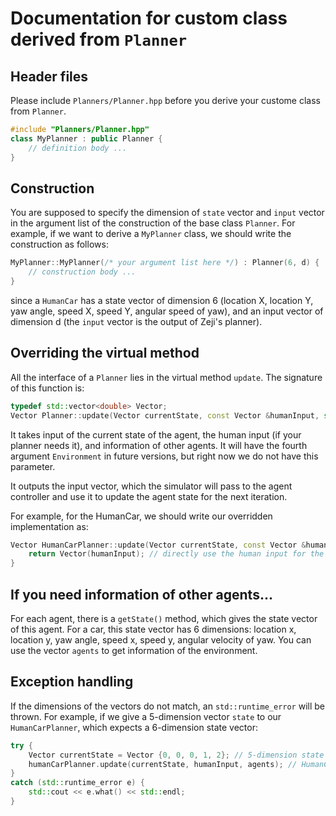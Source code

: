 # Documentation for custom class derived from `Planner`

## Header files

Please include `Planners/Planner.hpp` before you derive your custome class from `Planner`. 
```C++
#include "Planners/Planner.hpp"
class MyPlanner : public Planner {
    // definition body ...
}
```

## Construction

You are supposed to specify the dimension of `state` vector and `input` vector in the argument list of the construction of the base class `Planner`. 
For example, if we want to derive a `MyPlanner` class, we should write the construction as follows:
```C++
MyPlanner::MyPlanner(/* your argument list here */) : Planner(6, d) {
    // construction body ...
}

```
since a `HumanCar` has a state vector of dimension 6 (location X, location Y, yaw angle, speed X, speed Y, angular speed of yaw), and an input vector of dimension d (the `input` vector is the output of Zeji's planner).

## Overriding the virtual method

All the interface of a `Planner` lies in the virtual method `update`. The signature of this function is:
```C++
typedef std::vector<double> Vector;
Vector Planner::update(Vector currentState, const Vector &humanInput, std::vector<Agent*> agents);
```

It takes input of the current state of the agent, the human input (if your planner needs it), and information of other agents. 
It will have the fourth argument `Environment` in future versions, but right now we do not have this parameter.

It outputs the input vector, which the simulator will pass to the agent controller and use it to update the agent state for the next iteration.

For example, for the HumanCar, we should write our overridden implementation as:
```C++
Vector HumanCarPlanner::update(Vector currentState, const Vector &humanInput, std::vector<Agent*> agents) {
    return Vector(humanInput); // directly use the human input for the planner output
}
```

## If you need information of other agents...

For each agent, there is a `getState()` method, which gives the state vector of this agent.
For a car, this state vector has 6 dimensions: location x, location y, yaw angle, speed x, speed y, angular velocity of yaw.
You can use the vector `agents` to get information of the environment.

## Exception handling

If the dimensions of the vectors do not match, an `std::runtime_error` will be thrown. For example, if we give a 5-dimension vector `state` to our `HumanCarPlanner`, which expects a 6-dimension state vector:
```C++
try {
    Vector currentState = Vector {0, 0, 0, 1, 2}; // 5-dimension state vector
    humanCarPlanner.update(currentState, humanInput, agents); // HumanCar expects 6-dimension state vector
}
catch (std::runtime_error e) {
    std::cout << e.what() << std::endl;
}
```
